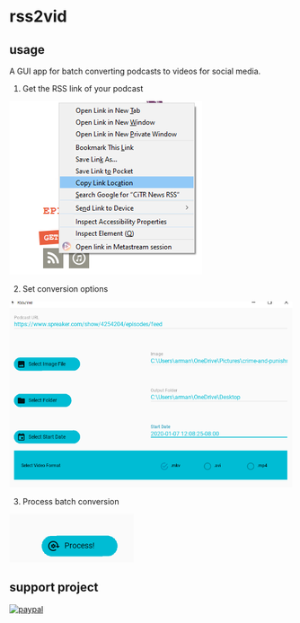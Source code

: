 # rss2vid

## usage

A GUI app for batch converting podcasts to videos for social media.

1. Get the RSS link of your podcast 

![alt text](https://github.com/armanraina/rss2vid/blob/master/Capture2.PNG "Step One")

2. Set conversion options

![alt text](https://github.com/armanraina/rss2vid/blob/master/Capture3.PNG "Step One")


3. Process batch conversion

![alt text](https://github.com/armanraina/rss2vid/blob/master/Capture4.PNG "Step One")

## support project


[![paypal](https://www.paypalobjects.com/en_US/i/btn/btn_donateCC_LG.gif)](https://www.paypal.com/cgi-bin/webscr?cmd=_s-xclick&hosted_button_id=TJ36BT8CWWEFN&source=url)
